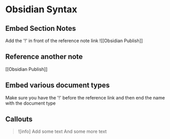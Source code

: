 # Obsidian Syntax

## Embed Section Notes
Add the '!' in front of the reference note link
![[Obsidian Publish]]

## Reference another note
[[Obsidian Publish]]

## Embed various document types
Make sure you have the '!' before the reference link and then end the name with the document type

## Callouts

>![info]
>Add some text
>And some more text
>